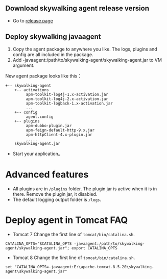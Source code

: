 ## Download skywalking agent release version
- Go to [release page](https://github.com/apache/incubator-skywalking/releases)

## Deploy skywalking javaagent
1. Copy the agent package to anywhere you like. The logs, plugins and config are all included in the package.
2. Add -javaagent:/path/to/skywalking-agent/skywalking-agent.jar to VM argument. 

New agent package looks like this：
```
+-- skywalking-agent
    +-- activations
         apm-toolkit-log4j-1.x-activation.jar
         apm-toolkit-log4j-2.x-activation.jar
         apm-toolkit-logback-1.x-activation.jar
         ...
    +-- config
         agent.config  
    +-- plugins
         apm-dubbo-plugin.jar
         apm-feign-default-http-9.x.jar
         apm-httpClient-4.x-plugin.jar
         .....
    skywalking-agent.jar
```

- Start your application。

# Advanced features
- All plugins are in `/plugins` folder. The plugin jar is active when it is in there. Remove the plugin jar, it disabled.
- The default logging output folder is `/logs`.

# Deploy agent in Tomcat FAQ
- Tomcat 7
Change the first line of `tomcat/bin/catalina.sh`.
```shell
CATALINA_OPTS="$CATALINA_OPTS -javaagent:/path/to/skywalking-agent/skywalking-agent.jar"; export CATALINA_OPTS
```

- Tomcat 8
Change the first line of `tomcat/bin/catalina.sh`.
```shell
set "CATALINA_OPTS=-javaagent:E:\apache-tomcat-8.5.20\skywalking-agent\skywalking-agent.jar"
```